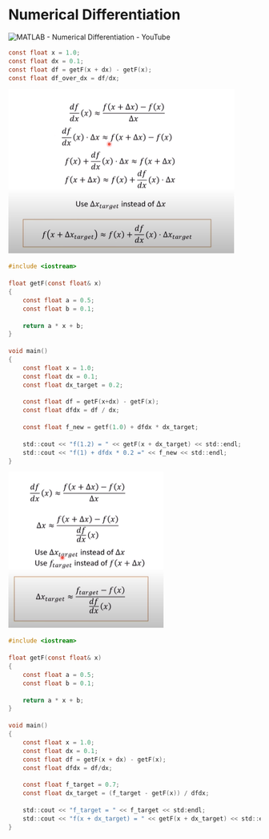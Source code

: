 # Numerical Differentiation

![MATLAB - Numerical Differentiation - YouTube](https://i.ytimg.com/vi/3n-z5C30YPE/maxresdefault.jpg)

```c
const float x = 1.0;
const float dx = 0.1;
const float df = getF(x + dx) - getF(x);
const float df_over_dx = df/dx;
```



![image-20200630092913870](image-20200630092913870.png)



```c
#include <iostream>

float getF(const float& x)
{
    const float a = 0.5;
    const float b = 0.1;
    
    return a * x + b;
}

void main()
{
    const float x = 1.0;
    const float dx = 0.1;
    const float dx_target = 0.2;
    
    const float df = getF(x+dx) - getF(x);
    const float dfdx = df / dx;
    
    const float f_new = getf(1.0) + dfdx * dx_target;
    
    std::cout << "f(1.2) = " << getF(x + dx_target) << std::endl;
    std::cout << "f(1) + dfdx * 0.2 =" << f_new << std::endl;
}
```





![image-20200630092900047](image-20200630092900047.png)



```c
#include <iostream>

float getF(const float& x)
{
    const float a = 0.5;
    const float b = 0.1;
    
    return a * x + b;
}

void main()
{
    const float x = 1.0;
    const float dx = 0.1;
    const float df = getF(x + dx) - getF(x);
    const float dfdx = df/dx;
    
    const float f_target = 0.7;
    const float dx_target = (f_target - getF(x)) / dfdx;
    
    std::cout << "f_target = " << f_target << std:endl;
    std::cout << "f(x + dx_target) = " << getF(x + dx_target) << std::endl;
}


```

